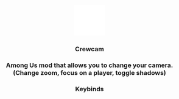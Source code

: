 <br />
<p align="center">
  <a href="https://github.com/Lunar-Mods/Crewcam/">
    <img src="crewcam.png" alt="Logo" width="80" height="80">
  </a>
        <h3 align="Center">Crewcam</h3>
        <h3 align="Center">Among Us mod that allows you to change your camera. (Change zoom, focus on a player, toggle shadows)</h3> 
        <h3 align="Center">Keybinds</h3>
</p>
